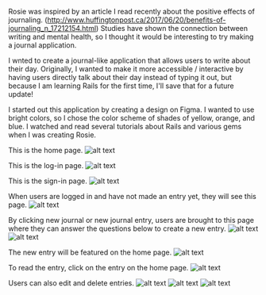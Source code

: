 Rosie was inspired by an article I read recently about the positive effects of journaling. (http://www.huffingtonpost.ca/2017/06/20/benefits-of-journaling_n_17212154.html) Studies have shown the connection between writing and mental health, so I thought it would be interesting to try making a journal application. 

I wnted to create a journal-like application that allows users to write about their day. Originally, I wanted to make it more accessible / interactive by having users directly talk about their day instead of typing it out, but because I am learning Rails for the first time, I'll save that for a future update!


I started out this application by creating a design on Figma. I wanted to use bright colors, so I chose the color scheme of shades of yellow, orange, and blue. I watched and read several tutorials about Rails and various gems when I was creating Rosie.

This is the home page.
![alt text](images/home.png)

This is the log-in page.
![alt text](images/log_in.png)

This is the sign-in page.
![alt text](images/sign_up.png)

When users are logged in and have not made an entry yet, they will see this page.
![alt text](images/no_entries.png)

By clicking new journal or new journal entry, users are brought to this page where they can answer the questions below to create a new entry.
![alt text](images/new_entry1.png)
![alt text](images/new_entry2.png)

The new entry will be featured on the home page. 
![alt text](images/all_entries.png)

To read the entry, click on the entry on the home page. 
![alt text](images/view_entry.png)

Users can also edit and delete entries. 
![alt text](images/edit_entries1.png)
![alt text](images/edit_entries2.png)
![alt text](images/delete.png)
